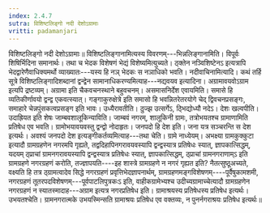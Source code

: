 ```yaml
---
index: 2.4.7
sutra: विशिष्टलिङ्गो नदी देशोऽग्रामाः
vritti: padamanjari
---
```


 विशिष्टलिङ्गो नदी देशोऽग्रामाः॥ विशिष्टलिङ्गानामित्यस्य विवरणम्---भिन्नलिङ्गानामिति। विपूर्वः शिषिर्भिदिना समानार्थः। तथा च भेदक विशेषणं भेद्यं विशेष्यमित्युच्यते। ठ्क्तेन नञ्विशिष्टेनऽ इत्यत्रापि भेदद्वारेणैवाधिक्यमर्थो व्याख्यातः---यस्य हि नञ् भेदकः स नञाधिको भवति। नदीवाचिनामित्यादि। कथं तर्हि सूत्रे विशिष्टलिङ्गादिशब्दानां द्वन्द्वेन सामानाधिकरण्यमित्याह---नद्यवयव इत्यादिना। अग्रामावयवोऽग्राम इत्यपि द्रष्टव्यम्। अग्रामा इति चैकवचनस्थाने बहुवचनम्। असमासनिर्देश एवायमिति। समासे हि व्यतिकीर्णावयो द्वन्द्व एकवत्स्यात्। गङ्गाकुरुक्षेत्रे इति समासो हि भवन्नितरेतरयोगे चेद् द्विवचनप्रसङ्गः, समाहारे चेन्नपुंसकत्वप्रसङ्ग इति भावः। उध्यैरावतीति। ठुज्झ उत्सर्गेऽ, ठ्भिद्योध्यौ नदेऽ। देशः खल्वपीति। उदाह्रियत इति शेषः जाम्बवशालूकिन्याविति। जाम्बवं नगरम्, शालूकिनी ग्रामः, तत्रोभयतश्च ग्रामाणामिति प्रतिषेध एव भवति। ग्रामोभयावयवस्तु द्वन्द्वो नोदाहृतः। जनपदो हि देश इति। जना यत्र सञ्चरन्ति स देश इत्यर्थः। अवश्यं जनपदो देश इत्यङ्गीकर्तव्यमित्याह---तथा चेति। ग्रामे नाध्येयम्। अभक्ष्या ग्रामकुक्कुटा इत्यादौ ग्रामग्रहणेन नगरमपि गृह्यते, तद्वदिहापिनगरावयवस्यापि द्वन्द्वस्यात्र प्रतिषेधः स्यात्, ज्ञापकात्सिद्धम्, यदयम् ठ्प्राचां ग्रामनगरावयस्यापि द्वन्द्वस्यात्र प्रतिषेधः स्यात्, ज्ञापकात्सिद्धम्, ठ्प्राचां ग्रामनगराणाम्ऽ इति ग्रामग्रहणे नगरग्रहणं करोति, तज्ज्ञापयति----इह शास्त्रे ग्रामग्रहणे न नगरं गृह्यत इति? नैतत्सुष्ठूअच्यते, वक्ष्यति हि तत्र ठ्ग्रामत्वादेव सिद्धे नगरग्रहणं प्रवृत्तिभेदज्ञापनार्थम्, ग्रामग्रहणमङ्गविशेषणम्----पूर्वैषुकामशमी, नगरग्रहणं तूतरपदविशेषणम्---पूर्वपाटलिपुत्रकःऽ इति, वाहीकग्रामेभ्यश्च उदीच्यग्रामाच्चेत्यादौ ग्रामग्रहणेन नगरग्रहणं न स्यातस्मादाह---अग्राम इत्यत्र नगरप्रतिषेध इति। ग्रामाश्रयस्य प्रतिषेधस्य प्रतिषेध इत्यर्थः। उभयतश्चेति। ग्रामनगरात्मके उभयस्मिन्सति ग्रामाश्रयः प्रतिषेध एव वक्तव्यः, न पुनर्नगराश्रयः प्रतिषेध इत्यर्थः॥